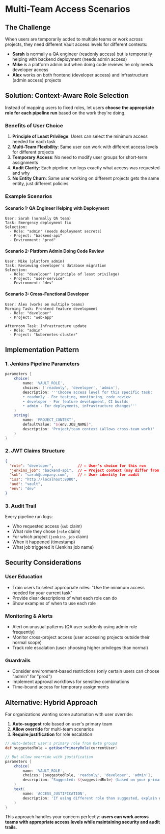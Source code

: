 # Multi-Team Access Scenarios

## The Challenge

When users are temporarily added to multiple teams or work across projects, they need different Vault access levels for different contexts:

- **Sarah** is normally a QA engineer (readonly access) but is temporarily helping with backend deployment (needs admin access)
- **Mike** is a platform admin but when doing code reviews he only needs developer access  
- **Alex** works on both frontend (developer access) and infrastructure (admin access) projects

## Solution: Context-Aware Role Selection

Instead of mapping users to fixed roles, let users **choose the appropriate role for each pipeline run** based on the work they're doing.

### Benefits of User Choice

1. **Principle of Least Privilege**: Users can select the minimum access needed for each task
2. **Multi-Team Flexibility**: Same user can work with different access levels for different projects
3. **Temporary Access**: No need to modify user groups for short-term assignments
4. **Audit Clarity**: Each pipeline run logs exactly what access was requested and why
5. **No Entity Churn**: Same user working on different projects gets the same entity, just different policies

### Example Scenarios

#### Scenario 1: QA Engineer Helping with Deployment
```
User: Sarah (normally QA team)
Task: Emergency deployment fix
Selection: 
  - Role: "admin" (needs deployment secrets)
  - Project: "backend-api" 
  - Environment: "prod"
```

#### Scenario 2: Platform Admin Doing Code Review  
```
User: Mike (platform admin)
Task: Reviewing developer's database migration
Selection:
  - Role: "developer" (principle of least privilege)
  - Project: "user-service"
  - Environment: "dev"
```

#### Scenario 3: Cross-Functional Developer
```
User: Alex (works on multiple teams)
Morning Task: Frontend feature development
  - Role: "developer"
  - Project: "web-app"
  
Afternoon Task: Infrastructure update
  - Role: "admin" 
  - Project: "kubernetes-cluster"
```

## Implementation Pattern

### 1. Jenkins Pipeline Parameters
```groovy
parameters {
    choice(
        name: 'VAULT_ROLE',
        choices: ['readonly', 'developer', 'admin'],
        description: '''Choose access level for this specific task:
        • readonly - For testing, monitoring, code review
        • developer - For feature development, CI builds  
        • admin - For deployments, infrastructure changes'''
    )
    string(
        name: 'PROJECT_CONTEXT', 
        defaultValue: "${env.JOB_NAME}",
        description: 'Project/team context (allows cross-team work)'
    )
}
```

### 2. JWT Claims Structure
```json
{
  "role": "developer",           // ← User's choice for this run
  "jenkins_job": "backend-api",  // ← Project context (may differ from job name)
  "sub": "sarah@company.com",    // ← User identity for audit
  "iss": "http://localhost:8080",
  "aud": "vault",
  "env": "dev"
}
```

### 3. Audit Trail
Every pipeline run logs:
- Who requested access (`sub` claim)
- What role they chose (`role` claim)  
- For which project (`jenkins_job` claim)
- When it happened (timestamp)
- What job triggered it (Jenkins job name)

## Security Considerations

### User Education
- Train users to select appropriate roles: "Use the minimum access needed for your current task"
- Provide clear descriptions of what each role can do
- Show examples of when to use each role

### Monitoring & Alerts
- Alert on unusual patterns (QA user suddenly using admin role frequently)
- Monitor cross-project access (user accessing projects outside their normal scope)
- Track role escalation (user choosing higher privileges than normal)

### Guardrails
- Consider environment-based restrictions (only certain users can choose "admin" for "prod")
- Implement approval workflows for sensitive combinations
- Time-bound access for temporary assignments

## Alternative: Hybrid Approach

For organizations wanting some automation with user override:

1. **Auto-suggest** role based on user's primary team
2. **Allow override** for multi-team scenarios  
3. **Require justification** for role escalation

```groovy
// Auto-detect user's primary role from Okta groups
def suggestedRole = getUserPrimaryRole(currentUser)

// But allow override with justification
parameters {
    choice(
        name: 'VAULT_ROLE',
        choices: [suggestedRole, 'readonly', 'developer', 'admin'],
        description: "Suggested: ${suggestedRole} (based on your primary team)"
    )
    text(
        name: 'ACCESS_JUSTIFICATION',
        description: 'If using different role than suggested, explain why'
    )
}
```

This approach handles your concern perfectly: **users can work across teams with appropriate access levels while maintaining security and audit trails**.